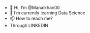 - 👋 Hi, I’m @Manalkhan00
- 🌱 I’m currently learning Data Science
- 📫 How to reach me?
- Through LINKEDIN



